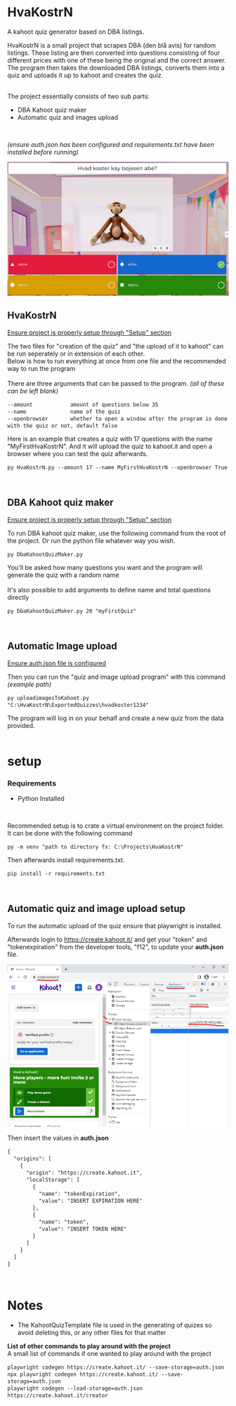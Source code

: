 # HvaKostrN
A kahoot quiz generator based on DBA listings.

HvaKostrN is a small project that scrapes DBA (den blå avis) for random listings. These listing are then converted into questions consisting of four different prices with one of these being the original and the correct answer. The program then takes the downloaded DBA listings, converts them into a quiz and uploads it up to kahoot and creates the quiz.<br><br>

The project essentially consists of two sub parts:
- DBA Kahoot quiz maker
- Automatic quiz and images upload

<br>

*(ensure auth.json has been configured and requirements.txt have been installed before running)*

![example of kahoot question](images/questionimage.png)

## HvaKostrN
[Ensure project is properly setup through "Setup" section](README.md#setup)

The two files for "creation of the quiz" and "the upload of it to kahoot" can be run seperately or in extension of each other. <br>
Below is how to run everything at once from one file and the recommended way to run the program
<br>
<br>
There are three arguments that can be passed to the program. *(all of these can be left blank)*

```
--amount            amount of questions below 35
--name              name of the quiz
--openbrowser       whether to open a window after the program is done with the quiz or not, default false
```


Here is an example that creates a quiz with 17 questions with the name "MyFirstHvaKostrN". And it will upload the quiz to kahoot.it and open a browser where you can test the quiz afterwards.
```
py HvaKostrN.py --amount 17 --name MyFirstHvaKostrN --openbrowser True
```

<br>

## DBA Kahoot quiz maker
[Ensure project is properly setup through "Setup" section](README.md#setup)

To run DBA kahoot quiz maker, use the following command from the root of the project. Or run the python file whatever way you wish.
```
py DbaKahootQuizMaker.py 
```
You'll be asked how many questions you want and the program will generate the quiz with a random name
<br>
<br>
It's also possible to add arguments to define name and total questions directly
```
py DbaKahootQuizMaker.py 20 "myFirstQuiz"
```

<br>

## Automatic Image upload
[Ensure auth.json file is configured](README.md#automatic-quiz-and-image-upload-setup)

Then you can run the "quiz and image upload program" with this command *(example path)*
```
py uploadimagesToKahoot.py "C:\HvaKostrN\ExportedQuizzes\hvadkoster1234"
```
The program will log in on your behalf and create a new quiz from the data provided.
<br>
<br>

# setup
### **Requirements**
- Python Installed
<br>

Recommended setup is to crate a virtual environment on the project folder. It can be done with the following command
```
py -m venv "path to directory fx: C:\Projects\HvaKostrN"
```

Then afterwards install requirements.txt. <br>
```
pip install -r requirements.txt
```

<br>

## Automatic quiz and image upload setup  
To run the automatic upload of the quiz ensure that playwright is installed.

Afterwards login to https://create.kahoot.it/ and get your "token" and "tokenexpiration" from the developer tools, "f12", to update your **auth.json** file. 
<br>

![alt text](images/cookieLocation.png)

Then insert the values in **auth.json**

```
{
  "origins": [
    {
      "origin": "https://create.kahoot.it",
      "localStorage": [
        {
          "name": "tokenExpiration",
          "value": "INSERT EXPIRATION HERE"
        },
        {
          "name": "token",
          "value": "INSERT TOKEN HERE"
        }
      ]
    }
  ]
}
```

<br>

# Notes

- The KahootQuizTemplate file is used in the generating of quizes so avoid deleting this, or any other files for that matter


**List of other commands to play around with the project** <br>
A small list of commands if one wanted to play around with the project
```
playwright codegen https://create.kahoot.it/ --save-storage=auth.json
npx playwright codegen https://create.kahoot.it/ --save-storage=auth.json
playwright codegen --load-storage=auth.json https://create.kahoot.it/creator
```